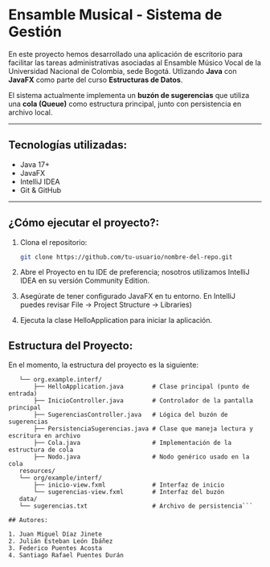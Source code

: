 # Ensamble Musical - Sistema de Gestión

En este proyecto hemos desarrollado una aplicación de escritorio para facilitar las tareas administrativas asociadas al Ensamble Músico Vocal de la Universidad Nacional de Colombia, sede Bogotá. Utlizando **Java** con **JavaFX** como parte del curso **Estructuras de Datos**.

El sistema actualmente implementa un **buzón de sugerencias** que utiliza una **cola (Queue)** como estructura principal, junto con persistencia en archivo local.

---

## Tecnologías utilizadas:

- Java 17+
- JavaFX
- IntelliJ IDEA
- Git & GitHub

---

## ¿Cómo ejecutar el proyecto?:

1. Clona el repositorio:

   ```bash
   git clone https://github.com/tu-usuario/nombre-del-repo.git

2. Abre el Proyecto en tu IDE de preferencia; nosotros utilizamos IntelliJ IDEA en su versión Community Edition.
3. Asegúrate de tener configurado JavaFX en tu entorno. En IntelliJ puedes revisar File → Project Structure → Libraries)
4. Ejecuta la clase HelloApplication para iniciar la aplicación.

## Estructura del Proyecto:

En el momento, la estructura del proyecto es la siguiente:

```src/
   └── org.example.interf/
       ├── HelloApplication.java        # Clase principal (punto de entrada)
       ├── InicioController.java        # Controlador de la pantalla principal
       ├── SugerenciasController.java   # Lógica del buzón de sugerencias
       ├── PersistenciaSugerencias.java # Clase que maneja lectura y escritura en archivo
       ├── Cola.java                    # Implementación de la estructura de cola
       ├── Nodo.java                    # Nodo genérico usado en la cola
   resources/
   └── org/example/interf/
       ├── inicio-view.fxml             # Interfaz de inicio
       └── sugerencias-view.fxml        # Interfaz del buzón
   data/
   └── sugerencias.txt                  # Archivo de persistencia```

## Autores:

1. Juan Miguel Díaz Jinete
2. Julián Esteban León Ibáñez
3. Federico Puentes Acosta
4. Santiago Rafael Puentes Durán
